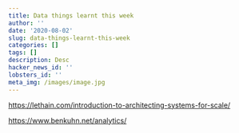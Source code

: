 ```yaml
---
title: Data things learnt this week
author: ''
date: '2020-08-02'
slug: data-things-learnt-this-week
categories: []
tags: []
description: Desc
hacker_news_id: ''
lobsters_id: ''
meta_img: /images/image.jpg
---
```


https://lethain.com/introduction-to-architecting-systems-for-scale/

https://www.benkuhn.net/analytics/